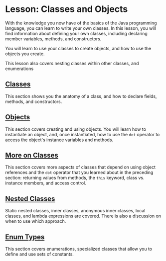 <h1>Lesson: Classes and Objects</h1>
<!--#usemacro TUT4E_PRELIM (
)-->
<p>With the knowledge you now have of the basics of the Java programming language, you can learn to write your own classes. In this 
lesson, 
you will find information about defining your own classes, including declaring member variables, methods, and constructors.</p>
<p>You will learn to use your classes to create objects, and how to use the objects you create.</p>
<p>This 
lesson 
 also covers nesting classes within other classes, and enumerations 
<h2>
<a class="TutorialLink" target="_top" href="classes.html">Classes</a></h2>

This section shows you the anatomy of a class, and how
to declare fields, methods, and constructors.



<!--<h2>
<a class="TutorialLink" target="_top" href="subclasses.html">Getting Started</a></h2>

This section covers issues relating to class hierarchies:
how to override methods, hide methods or member variables,
how to use super, the use of final to prevent subclassing,
the use of abstract methods and classes.

-->
<h2>
<a class="TutorialLink" target="_top" href="objects.html">Objects</a></h2>

This section covers creating and using objects. You will learn how to instantiate an object, and, 
once instantiated, how to use the <code>dot</code> operator to access the object's instance variables and methods.
<h2>
<a class="TutorialLink" target="_top" href="more.html">More on Classes</a></h2>

This section covers more aspects of classes that depend on using object references and the <code>dot</code> operator 
that you learned about in the preceding section: 
returning values from methods, the <code>this</code> keyword, class vs. instance members, and access control.
<h2>
<a class="TutorialLink" target="_top" href="nested.html">Nested Classes</a></h2>

Static nested classes, inner classes, anonymous inner
classes, local classes, and lambda expressions are covered.
There is also a discussion on when to use which approach.



<h2>
<a class="TutorialLink" target="_top" href="enum.html">Enum Types</a></h2>

This section covers enumerations, specialized classes that allow you to define and use sets of constants.

</p>
